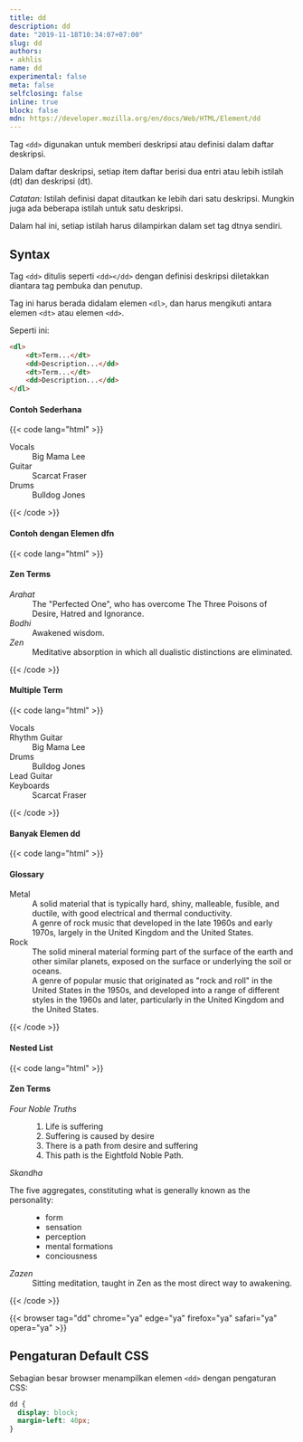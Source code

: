 ```yaml
---
title: dd
description: dd
date: "2019-11-18T10:34:07+07:00"
slug: dd
authors:
- akhlis
name: dd
experimental: false
meta: false
selfclosing: false
inline: true
block: false
mdn: https://developer.mozilla.org/en/docs/Web/HTML/Element/dd
---
```


Tag `<dd>` digunakan untuk memberi deskripsi atau definisi dalam daftar deskripsi.

Dalam daftar deskripsi, setiap item daftar berisi dua entri atau lebih istilah (dt) dan deskripsi (dt).

_Catatan:_ Istilah definisi dapat ditautkan ke lebih dari satu deskripsi. Mungkin juga ada beberapa istilah untuk satu deskripsi.

Dalam hal ini, setiap istilah harus dilampirkan dalam set tag dtnya sendiri.

## Syntax

Tag `<dd>` ditulis seperti `<dd></dd>` dengan definisi deskripsi diletakkan diantara tag pembuka dan penutup.

Tag ini harus berada didalam elemen `<dl>`, dan harus mengikuti antara elemen `<dt>` atau elemen `<dd>`.

Seperti ini:

```html
<dl>
	<dt>Term...</dt>
	<dd>Description...</dd>
	<dt>Term...</dt>
	<dd>Description...</dd>
</dl>
```

#### Contoh Sederhana

{{< code lang="html" >}}
<dl>
  <dt>Vocals</dt>
  <dd>Big Mama Lee</dd>
  <dt>Guitar</dt>
  <dd>Scarcat Fraser</dd>
  <dt>Drums</dt>
  <dd>Bulldog Jones</dd>
</dl>
{{< /code >}}

#### Contoh dengan Elemen dfn

{{< code lang="html" >}}
<h4>Zen Terms</h4>
<dl>
<dt><dfn>Arahat</dfn></dt>
<dd>The "Perfected One", who has overcome The Three Poisons of Desire, Hatred and Ignorance. </dd>
<dt><dfn>Bodhi</dfn></dt>
<dd>Awakened wisdom.</dd>
<dt><dfn>Zen</dfn></dt>
<dd>Meditative absorption in which all dualistic distinctions are eliminated.</dd>
</dl>
{{< /code >}}

#### Multiple Term

{{< code lang="html" >}}
<dl>
  <dt>Vocals</dt>
  <dt>Rhythm Guitar</dt>
  <dd>Big Mama Lee</dd>
  <dt>Drums</dt>
  <dd>Bulldog Jones</dd>
  <dt>Lead Guitar</dt>
  <dt>Keyboards</dt>
  <dd>Scarcat Fraser</dd>
</dl>
{{< /code >}}

#### Banyak Elemen dd

{{< code lang="html" >}}
<h4>Glossary</h4>
<dl>
<dt>Metal</dt>
<dd>A solid material that is typically hard, shiny, malleable, fusible, and ductile, with good electrical and thermal conductivity.</dd>
<dd>A genre of rock music that developed in the late 1960s and early 1970s, largely in the United Kingdom and the United States.</dd>
<dt>Rock</dt>
<dd>The solid mineral material forming part of the surface of the earth and other similar planets, exposed on the surface or underlying the soil or oceans.</dd>
<dd>A genre of popular music that originated as "rock and roll" in the United States in the 1950s, and developed into a range of different styles in the 1960s and later, particularly in the United Kingdom and the United States.</dd>
</dl>
{{< /code >}}

#### Nested List

{{< code lang="html" >}}
<h4>Zen Terms</h4>
<dl>
  <dt><dfn>Four Noble Truths</dfn></dt>
  <dd>
    <ol>
      <li>Life is suffering</li>
      <li>Suffering is caused by desire</li>
      <li>There is a path from desire and suffering</li>
      <li>This path is the Eightfold Noble Path.</li>
    </ol>
  </dd>
  <dt><dfn>Skandha</dfn></dt>
  <p>The five aggregates, constituting what is generally known as the personality:</p>
  <dd>
    <ul>
      <li>form</li>
      <li>sensation</li>
      <li>perception</li>
      <li>mental formations</li>
      <li>conciousness</li>
    </ul>
  </dd>
  <dt><dfn>Zazen</dfn></dt>
  <dd>Sitting meditation, taught in Zen as the most direct way to awakening.</dd>
</dl>
{{< /code >}}

{{< browser tag="dd" chrome="ya" edge="ya" firefox="ya" safari="ya" opera="ya" >}}

## Pengaturan Default CSS

Sebagian besar browser menampilkan elemen `<dd>` dengan pengaturan CSS:

```css
dd {
  display: block;
  margin-left: 40px;
}
```